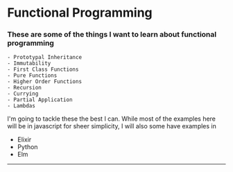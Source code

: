 # Functional Programming

<h3> These are some of the things I want to learn about functional programming </h3>

```
- Prototypal Inheritance
- Immutability
- First Class Functions
- Pure Functions
- Higher Order Functions
- Recursion
- Currying
- Partial Application
- Lambdas
```


<p> I'm going to tackle these the best I can. While most of the examples here will be in javascript for sheer simplicity, I will also some have examples in </p> 
<ul>
  <li>Elixir</li>
  <li>Python</li>
  <li>Elm</li>
</ul>
<hr>
